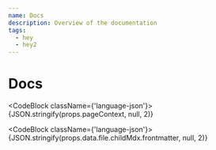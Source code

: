 ```yaml
---
name: Docs
description: Overview of the documentation
tags:
  - hey
  - hey2
---
```


# Docs

<CodeBlock className={'language-json'}>{JSON.stringify(props.pageContext, null, 2)}</CodeBlock>

<CodeBlock className={'language-json'}>{JSON.stringify(props.data.file.childMdx.frontmatter, null, 2)}</CodeBlock>

